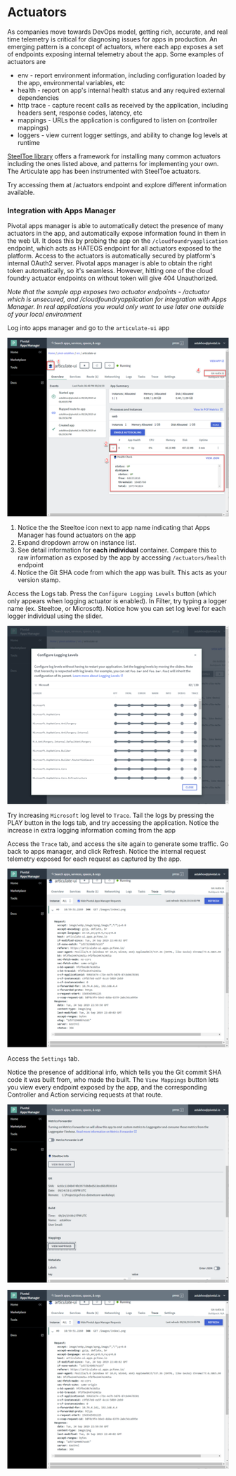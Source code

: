 # Actuators

As companies move towards DevOps model, getting rich, accurate, and real time telemetry is critical for diagnosing issues for apps in production. An emerging pattern is a concept of actuators, where each app exposes a set of endpoints exposing internal telemetry about the app. Some examples of actuators are 

- env - report environment information, including configuration loaded by the app, environmental variables, etc
- health - report on app's internal health status and any required external dependencies
- http trace - capture recent calls as received by the application, including headers sent, response codes, latency, etc
- mappings - URLs the application is configured to listen on (controller mappings)
- loggers - view current logger settings, and ability to change log levels at runtime

[SteelToe library](https://steeltoe.io/) offers a framework for installing many common actuators including the ones listed above, and patterns for implementing your own. The Articulate app has been instrumented with SteelToe actuators. 

Try accessing them at /actuators endpoint and explore different information available.

### Integration with Apps Manager

Pivotal apps manager is able to automatically detect the presence of many actuators in the app, and automatically expose information found in them in the web UI. It does this by probing the app on the `/cloudfoundryapplication` endpoint, which acts as HATEOS endpoint for all actuators exposed to the platform. Access to the actuators is automatically secured by platform's internal OAuth2 server. Pivotal apps manager is able to obtain the right token automatically, so it's seamless. However, hitting one of the cloud foundry actuator endpoints on without token will give 404 Unauthorized. 

*Note that the sample app exposes two actuator endpoints - /actuator which is unsecured, and /cloudfoundryapplication for integration with Apps Manager. In real applications you would only want to use later one outside of your local environment*

Log into apps manager and go to the `articulate-ui` app

![1569366390650](..\images\actuators-health-check.png)

1. Notice the the Steeltoe icon next to app name indicating that Apps Manager has found actuators on the app
2. Expand dropdown arrow on instance list. 
3. See detail information for **each individual** container. Compare this to raw information as exposed by the app by accessing `/actuators/health` endpoint
4. Notice the Git SHA code from which the app was built. This acts as your version stamp.

Access the Logs tab. Press the `Configure Logging Levels` button (which only appears when logging actuator is enabled). In Filter, try typing a logger name (ex. Steeltoe, or Microsoft). Notice how you can set log level for each logger individual using the slider.

![1569365798152](..\images\actuators-dynamic-logging.png)

Try increasing `Microsoft` log level to `Trace`. Tail the logs by pressing the PLAY button in the logs tab, and try accessing the application. Notice the increase in extra logging information coming from the app

Access the `Trace` tab, and access the site again to generate some traffic. Go back to apps manager, and click Refresh. Notice the internal request telemetry exposed for each request as captured by the app.

![1569366102904](..\images\actuators-trace.png)

Access the `Settings` tab.

Notice the presence of additional info, which tells you the Git commit SHA code it was built from, who made the built. The `View Mappings` button lets you view every endpoint exposed by the app, and the corresponding Controller and Action servicing requests at that route.

![1569366344201](..\images\actuator-settings)

![1569366322550](..\images\actuator-mappings.png)